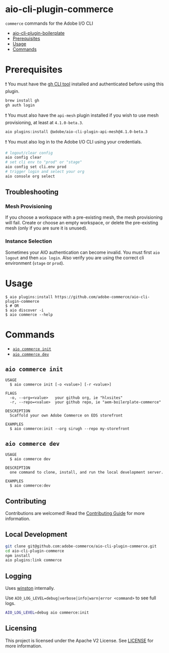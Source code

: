 # aio-cli-plugin-commerce

`commerce` commands for the Adobe I/O CLI

<!-- toc -->
* [aio-cli-plugin-boilerplate](#aio-cli-plugin-boilerplate)
* [Prerequisites](#prerequisites)
* [Usage](#usage)
* [Commands](#commands)
<!-- tocstop -->

# Prerequisites

❗ You must have the [gh CLI tool](https://cli.github.com/) installed and authenticated before using this plugin.

```sh
brew install gh
gh auth login
```

❗ You must also have the `api-mesh` plugin installed if you wish to use mesh provisioning, at least at `4.1.0-beta.3`.

```sh
aio plugins:install @adobe/aio-cli-plugin-api-mesh@4.1.0-beta.3
```

❗ You must also log in to the Adobe I/O CLI using your credentials.

```sh
# logout/clear config
aio config clear
# set cli env to "prod" or "stage"
aio config set cli.env prod
# trigger login and select your org
aio console org select
```

## Troubleshooting

### Mesh Provisioning

If you choose a workspace with a pre-existing mesh, the mesh provisioning will fail. Create or choose an empty workspace, or delete the pre-existing mesh (only if you are sure it is unused).

### Instance Selection

Sometimes your AIO authentication can become invalid. You must first `aio logout` and then `aio login`. Also verify you are using the correct cli environment (`stage` or `prod`).

# Usage

```sh-session
$ aio plugins:install https://github.com/adobe-commerce/aio-cli-plugin-commerce
$ # OR
$ aio discover -i
$ aio commerce --help
```

# Commands
<!-- commands -->
* [`aio commerce init`](#aio-commerce-init)
* [`aio commerce dev`](#aio-pluginname)

## `aio commerce init`

```
USAGE
  $ aio commerce init [-o <value>] [-r <value>]

FLAGS
  -o, --org=<value>   your github org, ie "hlxsites"
  -r, --repo=<value>  your github repo, ie "aem-boilerplate-commerce"

DESCRIPTION
  Scaffold your own Adobe Commerce on EDS storefront

EXAMPLES
  $ aio commerce:init --org sirugh --repo my-storefront
```

## `aio commerce dev`

```
USAGE
  $ aio commerce dev

DESCRIPTION
  one command to clone, install, and run the local development server.

EXAMPLES
  $ aio commerce:dev
```
<!-- commandsstop -->

## Contributing

Contributions are welcomed! Read the [Contributing Guide](CONTRIBUTING.md) for more information.

## Local Development

```sh
git clone git@github.com:adobe-commerce/aio-cli-plugin-commerce.git
cd aio-cli-plugin-commerce
npm install
aio plugins:link commerce
```

## Logging

Uses [winston](https://github.com/winstonjs/winston) internally.

Use `AIO_LOG_LEVEL=debug|verbose|info|warn|error <command>` to see full logs.

```sh
AIO_LOG_LEVEL=debug aio commerce:init
```

## Licensing

This project is licensed under the Apache V2 License. See [LICENSE](LICENSE) for more information.
